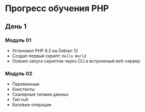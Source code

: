 # Прогресс обучения PHP

## День 1

### Модуль 01

- Установил PHP 8.2 на Debian 12
- Создал первый скрипт: `Hello World`
- Освоил запуск скриптов через CLI и встроенный веб-сервер

### Модуль 02

- Переменные
- Константы
- Скалярные типами данных
- Тип null
- Базовые операции

